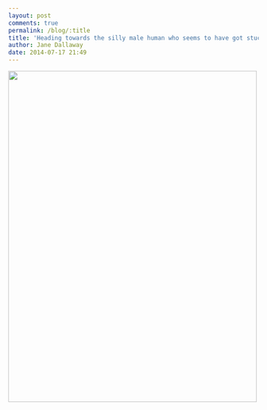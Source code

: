```yaml
---
layout: post
comments: true
permalink: /blog/:title
title: 'Heading towards the silly male human who seems to have got stuck the waves'
author: Jane Dallaway
date: 2014-07-17 21:49
---
```


<div><a href="http://static.skitters.dallaway.com/tp_IMG_20140717_192158.jpg"><img src="http://static.skitters.dallaway.com/tp_thumb_IMG_20140717_192158.jpg" width="500" height="667"/></a></div>


  
      

